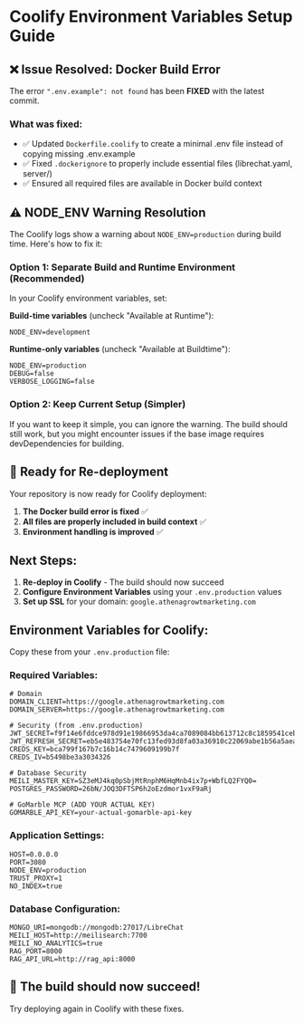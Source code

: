 # Coolify Environment Variables Setup Guide

## ❌ Issue Resolved: Docker Build Error

The error `".env.example": not found` has been **FIXED** with the latest commit.

### What was fixed:
- ✅ Updated `Dockerfile.coolify` to create a minimal .env file instead of copying missing .env.example
- ✅ Fixed `.dockerignore` to properly include essential files (librechat.yaml, server/)
- ✅ Ensured all required files are available in Docker build context

## ⚠️ NODE_ENV Warning Resolution

The Coolify logs show a warning about `NODE_ENV=production` during build time. Here's how to fix it:

### Option 1: Separate Build and Runtime Environment (Recommended)

In your Coolify environment variables, set:

**Build-time variables** (uncheck "Available at Runtime"):
```env
NODE_ENV=development
```

**Runtime-only variables** (uncheck "Available at Buildtime"):
```env
NODE_ENV=production
DEBUG=false
VERBOSE_LOGGING=false
```

### Option 2: Keep Current Setup (Simpler)

If you want to keep it simple, you can ignore the warning. The build should still work, but you might encounter issues if the base image requires devDependencies for building.

## 🚀 Ready for Re-deployment

Your repository is now ready for Coolify deployment:

1. **The Docker build error is fixed** ✅
2. **All files are properly included in build context** ✅ 
3. **Environment handling is improved** ✅

## Next Steps:

1. **Re-deploy in Coolify** - The build should now succeed
2. **Configure Environment Variables** using your `.env.production` values
3. **Set up SSL** for your domain: `google.athenagrowtmarketing.com`

## Environment Variables for Coolify:

Copy these from your `.env.production` file:

### Required Variables:
```env
# Domain
DOMAIN_CLIENT=https://google.athenagrowtmarketing.com
DOMAIN_SERVER=https://google.athenagrowtmarketing.com

# Security (from .env.production)
JWT_SECRET=f9f14e6fddce978d91e19866953da4ca7089084bb613712c8c1859541ceb58bd
JWT_REFRESH_SECRET=eb5e483754e70fc13fed93d8fa03a36910c22069abe1b56a5aeae910c38beba9
CREDS_KEY=bca799f167b7c16b14c7479609199b7f
CREDS_IV=b5498be3a3034326

# Database Security
MEILI_MASTER_KEY=SZ3eMJ4kq0pSbjMtRnphM6HqMnb4ix7p+WbfLQ2FYQ0=
POSTGRES_PASSWORD=26bN/JOQ3DFTSP6h2oEzdmor1vxF9aRj

# GoMarble MCP (ADD YOUR ACTUAL KEY)
GOMARBLE_API_KEY=your-actual-gomarble-api-key
```

### Application Settings:
```env
HOST=0.0.0.0
PORT=3080
NODE_ENV=production
TRUST_PROXY=1
NO_INDEX=true
```

### Database Configuration:
```env
MONGO_URI=mongodb://mongodb:27017/LibreChat
MEILI_HOST=http://meilisearch:7700
MEILI_NO_ANALYTICS=true
RAG_PORT=8000
RAG_API_URL=http://rag_api:8000
```

## 🎯 The build should now succeed! 

Try deploying again in Coolify with these fixes.